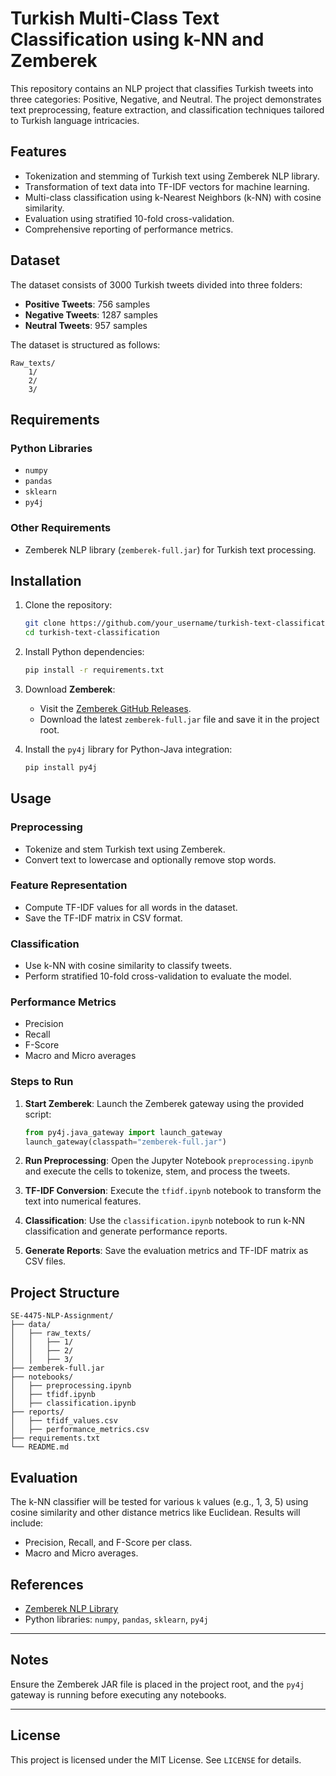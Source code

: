 # Turkish Multi-Class Text Classification using k-NN and Zemberek

This repository contains an NLP project that classifies Turkish tweets into three categories: Positive, Negative, and Neutral. The project demonstrates text preprocessing, feature extraction, and classification techniques tailored to Turkish language intricacies.

## Features
- Tokenization and stemming of Turkish text using Zemberek NLP library.
- Transformation of text data into TF-IDF vectors for machine learning.
- Multi-class classification using k-Nearest Neighbors (k-NN) with cosine similarity.
- Evaluation using stratified 10-fold cross-validation.
- Comprehensive reporting of performance metrics.

## Dataset
The dataset consists of 3000 Turkish tweets divided into three folders:
- **Positive Tweets**: 756 samples
- **Negative Tweets**: 1287 samples
- **Neutral Tweets**: 957 samples

The dataset is structured as follows:
```
Raw_texts/
    1/
    2/
    3/
```

## Requirements
### Python Libraries
- `numpy`
- `pandas`
- `sklearn`
- `py4j`

### Other Requirements
- Zemberek NLP library (`zemberek-full.jar`) for Turkish text processing.

## Installation
1. Clone the repository:
   ```bash
   git clone https://github.com/your_username/turkish-text-classification.git
   cd turkish-text-classification
   ```

2. Install Python dependencies:
   ```bash
   pip install -r requirements.txt
   ```

3. Download **Zemberek**:
   - Visit the [Zemberek GitHub Releases](https://github.com/ahmetaa/zemberek-nlp/releases).
   - Download the latest `zemberek-full.jar` file and save it in the project root.

4. Install the `py4j` library for Python-Java integration:
   ```bash
   pip install py4j
   ```

## Usage
### Preprocessing
- Tokenize and stem Turkish text using Zemberek.
- Convert text to lowercase and optionally remove stop words.

### Feature Representation
- Compute TF-IDF values for all words in the dataset.
- Save the TF-IDF matrix in CSV format.

### Classification
- Use k-NN with cosine similarity to classify tweets.
- Perform stratified 10-fold cross-validation to evaluate the model.

### Performance Metrics
- Precision
- Recall
- F-Score
- Macro and Micro averages

### Steps to Run
1. **Start Zemberek**:
   Launch the Zemberek gateway using the provided script:
   ```python
   from py4j.java_gateway import launch_gateway
   launch_gateway(classpath="zemberek-full.jar")
   ```

2. **Run Preprocessing**:
   Open the Jupyter Notebook `preprocessing.ipynb` and execute the cells to tokenize, stem, and process the tweets.

3. **TF-IDF Conversion**:
   Execute the `tfidf.ipynb` notebook to transform the text into numerical features.

4. **Classification**:
   Use the `classification.ipynb` notebook to run k-NN classification and generate performance reports.

5. **Generate Reports**:
   Save the evaluation metrics and TF-IDF matrix as CSV files.

## Project Structure
```
SE-4475-NLP-Assignment/
├── data/
│   ├── raw_texts/
│   │   ├── 1/
│   │   ├── 2/
│   │   ├── 3/
├── zemberek-full.jar
├── notebooks/
│   ├── preprocessing.ipynb
│   ├── tfidf.ipynb
│   ├── classification.ipynb
├── reports/
│   ├── tfidf_values.csv
│   ├── performance_metrics.csv
├── requirements.txt
└── README.md
```

## Evaluation
The k-NN classifier will be tested for various `k` values (e.g., 1, 3, 5) using cosine similarity and other distance metrics like Euclidean. Results will include:
- Precision, Recall, and F-Score per class.
- Macro and Micro averages.

## References
- [Zemberek NLP Library](https://github.com/ahmetaa/zemberek-nlp)
- Python libraries: `numpy`, `pandas`, `sklearn`, `py4j`

---

## Notes
Ensure the Zemberek JAR file is placed in the project root, and the `py4j` gateway is running before executing any notebooks.

---

## License
This project is licensed under the MIT License. See `LICENSE` for details.
